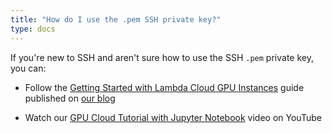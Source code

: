 ```yaml
---
title: "How do I use the .pem SSH private key?"
type: docs
---
```


If you're new to SSH and aren't sure how to use the SSH `.pem` private key,
you can:

- Follow the
  [Getting Started with Lambda Cloud GPU Instances](https://lambdalabs.com/blog/getting-started-with-lambda-cloud-gpu-instances/)
  guide published on [our blog](https://lambdalabs.com/blog/)

- Watch our
  [GPU Cloud Tutorial with Jupyter Notebook](https://www.youtube.com/watch?v=CKxR6ClKstU)
  video on YouTube
